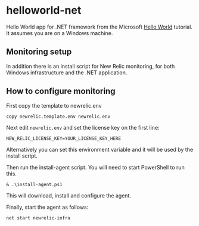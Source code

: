 # helloworld-net
Hello World app for .NET framework from the Microsoft [Hello World](https://docs.microsoft.com/en-us/visualstudio/get-started/csharp/tutorial-wpf) tutorial.  It assumes you are on a Windows machine.

## Monitoring setup
In addition there is an install script for New Relic monitoring, for both Windows infrastructure and the .NET application.

## How to configure monitoring
First copy the template to newrelic.env
```
copy newrelic.template.env newrelic.env
```

Next edit `newrelic.env` and set the license key on the first line:
```
NEW_RELIC_LICENSE_KEY=YOUR_LICENSE_KEY_HERE
```
Alternatively you can set this environment variable and it will be used by the install script.

Then run the install-agent script.  You will need to start PowerShell to run this.
```
& .\install-agent.ps1
```
This will download, install and configure the agent.

Finally, start the agent as follows:
```
net start newrelic-infra
```

